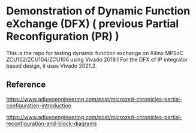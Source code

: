 # Demonstration of Dynamic Function eXchange (DFX) ( previous Partial Reconfiguration (PR) )
This is the repo for testing dynamic function exchange on Xilinx MPSoC ZCU102/ZCU104/ZCU106 using Vivado 2019.1
For the DFX of IP integrator based design, it uses Vivado 2021.2. 

## Reference

https://www.adiuvoengineering.com/post/microzed-chronicles-partial-configuration-introduction

https://www.adiuvoengineering.com/post/microzed-chronicles-partial-reconfiguration-and-block-diagrams
